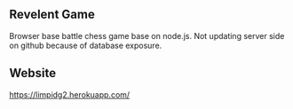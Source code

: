 ## Revelent Game
Browser base battle chess game base on node.js. Not updating server side on github because of database exposure.

## Website
https://limpidg2.herokuapp.com/
